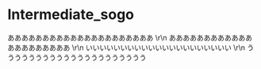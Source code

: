 # Intermediate_sogo
あああああああああああああああああああああ \r\n
あああああああああああああああああああああ \r\n
いいいいいいいいいいいいいいいいいいいいい \r\n
ううううううううううううううううううううう 
